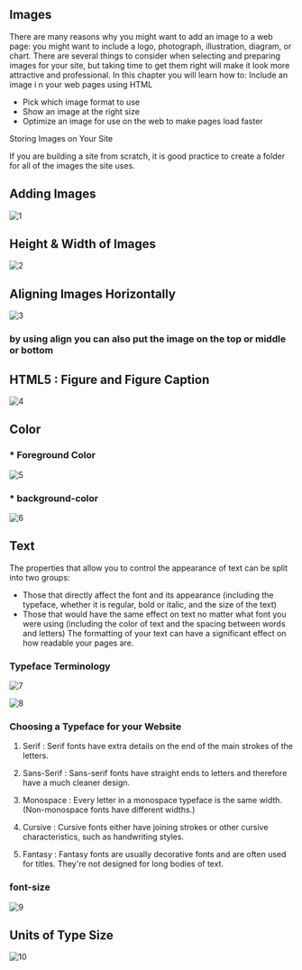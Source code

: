 ## Images

There are many reasons why you might
want to add an image to a web page: you
might want to include a logo, photograph,
illustration, diagram, or chart.
There are several things to consider when selecting and
preparing images for your site, but taking time to get them
right will make it look more attractive and professional.
In this chapter you will learn how to:
Include an image i n your web pages using HTML
* Pick which image format to use
* Show an image at the right size
* Optimize an image for use on the web to make pages load faster

Storing Images on Your Site

If you are building a site from scratch, it is good practice to create a folder for all of the images the site uses.

## Adding Images

![1](img/1.PNG)

## Height & Width of Images

![2](img/2.PNG)

## Aligning Images Horizontally

![3](img/3.PNG)

### by using align you can also put the image on the top or middle or bottom

## HTML5 : Figure and Figure Caption

![4](img/4.PNG)


## Color
### * Foreground Color


![5](img/5.PNG)

### * background-color

![6](img/6.PNG)



## Text 


The properties that allow you to control
the appearance of text can be split into
two groups:
* Those that directly affect the font and its appearance
(including the typeface, whether it is regular, bold or italic,
and the size of the text)
 * Those that would have the same effect on text no matter
what font you were using (including the color of text and
the spacing between words and letters)
The formatting of your text can have a significant effect
on how readable your pages are. 

### Typeface Terminology

![7](img/7.PNG)


![8](img/8.PNG)


### Choosing a Typeface for your Website

1. Serif : Serif fonts have extra details on the end of the main strokes of the letters.

2. Sans-Serif : Sans-serif fonts have straight ends to letters and therefore have a much cleaner design.

3. Monospace : Every letter in a monospace typeface is the same width. (Non-monospace fonts have different widths.)

4. Cursive : Cursive fonts either have joining strokes or other cursive characteristics, such as handwriting styles.

5. Fantasy : Fantasy fonts are usually decorative fonts and are often used for titles. They're not designed for long bodies of text.

### font-size 

![9](img/9.PNG)

## Units of Type Size


![10](img/10.PNG)



